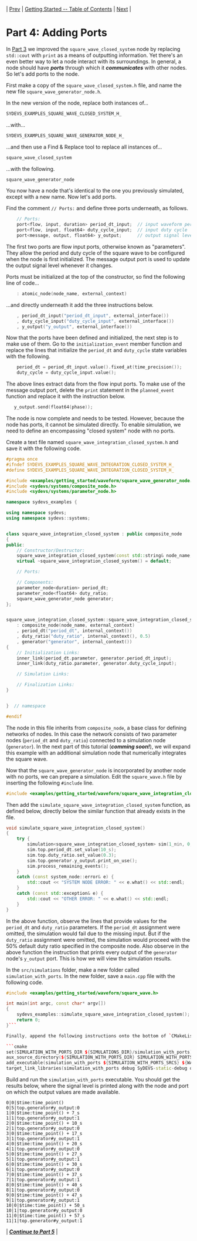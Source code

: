 | [Prev](part03.html) | [Getting Started -- Table of Contents](index.html) | [Next](part05.html) |
# Part 4: Adding Ports

In [Part 3](getting_started_part03.html) we improved the `square_wave_closed_system` node by replacing `std::cout` with `print` as a means of outputting information. Yet there's an even better way to let a node interact with its surroundings. In general, a node should have ***ports*** through which it ***communicates*** with other nodes. So let's add ports to the node.

First make a copy of the `square_wave_closed_system.h` file, and name the new file `square_wave_generator_node.h`.

In the new version of the node, replace both instances of...

```cpp
SYDEVS_EXAMPLES_SQUARE_WAVE_CLOSED_SYSTEM_H_
```

...with...

```cpp
SYDEVS_EXAMPLES_SQUARE_WAVE_GENERATOR_NODE_H_
```

...and then use a Find & Replace tool to replace all instances of...

```cpp
square_wave_closed_system
```

...with the following.

```cpp
square_wave_generator_node
```

You now have a node that's identical to the one you previously simulated, except with a new name. Now let's add ports.

Find the comment `// Ports:` and define three ports underneath, as follows.

```cpp
    // Ports:
    port<flow, input, duration> period_dt_input;  // input waveform period
    port<flow, input, float64> duty_cycle_input;  // input duty cycle
    port<message, output, float64> y_output;      // output signal level
```

The first two ports are flow input ports, otherwise known as "parameters". They allow the period and duty cycle of the square wave to be configured when the node is first initialized. The message output port is used to update the output signal level whenever it changes.

Ports must be initialized at the top of the constructor, so find the following line of code...

```cpp
    : atomic_node(node_name, external_context)
```

...and directly underneath it add the three instructions below.

```cpp
    , period_dt_input("period_dt_input", external_interface())
    , duty_cycle_input("duty_cycle_input", external_interface())
    , y_output("y_output", external_interface())
```

Now that the ports have been defined and initialized, the next step is to make use of them. Go to the `initialization_event` member function and replace the lines that initialize the `period_dt` and `duty_cycle` state variables with the following.

```cpp
    period_dt = period_dt_input.value().fixed_at(time_precision());
    duty_cycle = duty_cycle_input.value();
```

The above lines extract data from the flow input ports. To make use of the message output port, delete the `print` statement in the `planned_event` function and replace it with the instruction below.

```cpp
   y_output.send(float64(phase));
```

The node is now complete and needs to be tested. However, because the node has ports, it cannot be simulated directly. To enable simulation, we need to define an encompassing "closed system" node with no ports.

Create a text file named `square_wave_integration_closed_system.h` and save it with the following code.

```cpp
#pragma once
#ifndef SYDEVS_EXAMPLES_SQUARE_WAVE_INTEGRATION_CLOSED_SYSTEM_H_
#define SYDEVS_EXAMPLES_SQUARE_WAVE_INTEGRATION_CLOSED_SYSTEM_H_

#include <examples/getting_started/waveform/square_wave_generator_node.h>
#include <sydevs/systems/composite_node.h>
#include <sydevs/systems/parameter_node.h>

namespace sydevs_examples {

using namespace sydevs;
using namespace sydevs::systems;


class square_wave_integration_closed_system : public composite_node
{
public:
    // Constructor/Destructor:
    square_wave_integration_closed_system(const std::string& node_name, const node_context& external_context);
    virtual ~square_wave_integration_closed_system() = default;

    // Ports:

    // Components:
    parameter_node<duration> period_dt;
    parameter_node<float64> duty_ratio;
    square_wave_generator_node generator;
};


square_wave_integration_closed_system::square_wave_integration_closed_system(const std::string& node_name, const node_context& external_context)
    : composite_node(node_name, external_context)
    , period_dt("period_dt", internal_context())
    , duty_ratio("duty_ratio", internal_context(), 0.5)
    , generator("generator", internal_context())
{
    // Initialization Links:
    inner_link(period_dt.parameter, generator.period_dt_input);
    inner_link(duty_ratio.parameter, generator.duty_cycle_input);

    // Simulation Links:

    // Finalization Links:
}


}  // namespace

#endif
```

The node in this file inherits from `composite_node`, a base class for defining networks of nodes. In this case the network consists of two parameter nodes (`period_dt` and `duty_ratio`) connected to a simulation node (`generator`). In the next part of this tutorial (***comming soon!***), we will expand this example with an additional simulation node that numerically integrates the square wave.

Now that the `square_wave_generator_node` is incorporated by another node with no ports, we can prepare a simulation. Edit the `square_wave.h` file by inserting the following `#include` line.

```cpp
#include <examples/getting_started/waveform/square_wave_integration_closed_system.h>
```

Then add the `simulate_square_wave_integration_closed_system` function, as defined below, directly below the similar function that already exists in the file.

```cpp
void simulate_square_wave_integration_closed_system()
{
    try {
        simulation<square_wave_integration_closed_system> sim(1_min, 0, std::cout);
        sim.top.period_dt.set_value(10_s);
        sim.top.duty_ratio.set_value(0.3);
        sim.top.generator.y_output.print_on_use();
        sim.process_remaining_events();
    }
    catch (const system_node::error& e) {
        std::cout << "SYSTEM NODE ERROR: " << e.what() << std::endl;
    }
    catch (const std::exception& e) {
        std::cout << "OTHER ERROR: " << e.what() << std::endl;
    }
}
```

In the above function, observe the lines that provide values for the `period_dt` and `duty_ratio` parameters. If the `period_dt` assignment were omitted, the simulation would fail due to the missing input. But if the `duty_ratio` assignment were omitted, the simulation would proceed with the 50% default duty ratio specified in the composite node. Also observe in the above function the instruction that prints every output of the `generator` node's `y_output` port. This is how we will view the simulation results.

In the `src/simulations` folder, make a new folder called `simulation_with_ports`. In the new folder, save a `main.cpp` file with the following code.

```cpp
#include <examples/getting_started/waveform/square_wave.h>

int main(int argc, const char* argv[])
{
    sydevs_examples::simulate_square_wave_integration_closed_system();
    return 0;
}```

Finally, append the following instructions onto the bottom of `CMakeLists.txt`.

```cmake
set(SIMULATION_WITH_PORTS_DIR ${SIMULATIONS_DIR}/simulation_with_ports)
aux_source_directory(${SIMULATION_WITH_PORTS_DIR} SIMULATION_WITH_PORTS_SRCS)
add_executable(simulation_with_ports ${SIMULATION_WITH_PORTS_SRCS} ${WAVEFORM_HDRS})
target_link_libraries(simulation_with_ports debug SyDEVS-static-debug optimized SyDEVS-static)
```

Build and run the `simulation_with_ports` executable. You should get the results below, where the signal level is printed along with the node and port on which the output values are made available.

```
0|0|$time:time_point()
0|5|top.generator#y_output:0
1|0|$time:time_point() + 7_s
1|1|top.generator#y_output:1
2|0|$time:time_point() + 10_s
2|1|top.generator#y_output:0
3|0|$time:time_point() + 17_s
3|1|top.generator#y_output:1
4|0|$time:time_point() + 20_s
4|1|top.generator#y_output:0
5|0|$time:time_point() + 27_s
5|1|top.generator#y_output:1
6|0|$time:time_point() + 30_s
6|1|top.generator#y_output:0
7|0|$time:time_point() + 37_s
7|1|top.generator#y_output:1
8|0|$time:time_point() + 40_s
8|1|top.generator#y_output:0
9|0|$time:time_point() + 47_s
9|1|top.generator#y_output:1
10|0|$time:time_point() + 50_s
10|1|top.generator#y_output:0
11|0|$time:time_point() + 57_s
11|1|top.generator#y_output:1
```

| [***Continue to Part 5***](part05.html) |
